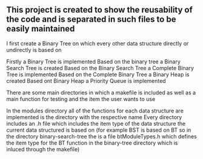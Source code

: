 ## This project is created to show the reusability of the code and is separated in such files to be easily maintained

I first create a Binary Tree on which every other data structure directly or undirectly is based on

Firstly  a Binary Tree is implemented
Based on the binary tree a Binary Search Tree is created
Based on the Binary Search Tree a Complete Binary Tree is implemented
Based on the Complete Binary Tree a Binary Heap is created
Based ont Binary Heap a Priority Queue is implemented

There are some main directories in which a makefile is included as well as a main function for testing and the item the user
wants to use

In the modules directory all of the functions for each data structure are implemented is the directory with the respective name
Every directory includes an .h file which includes the item type of the data structure the current data structured is
based on
(for example BST is based on BT so in the directory binary-search-tree the is a file btModuleTypes.h which defines 
the item type for the BT function in the binary-tree directory which is inluced through the makefile)

